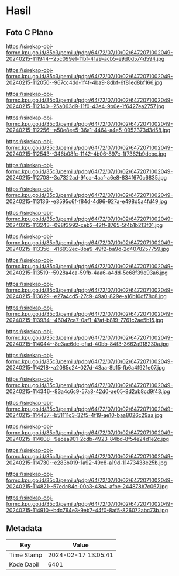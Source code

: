 # Hasil

## Foto C Plano

https://sirekap-obj-formc.kpu.go.id/35c3/pemilu/pdpr/64/72/07/10/02/6472071002049-20240215-111944--25c099e1-f1bf-41a9-acb5-e9d0d574d594.jpg

https://sirekap-obj-formc.kpu.go.id/35c3/pemilu/pdpr/64/72/07/10/02/6472071002049-20240215-112050--967cc4dd-1f4f-4ba9-8dbf-6f81ed8bf166.jpg

https://sirekap-obj-formc.kpu.go.id/35c3/pemilu/pdpr/64/72/07/10/02/6472071002049-20240215-112140--25a063d9-11f0-43e4-9b0e-1f6427ea2757.jpg

https://sirekap-obj-formc.kpu.go.id/35c3/pemilu/pdpr/64/72/07/10/02/6472071002049-20240215-112256--a50e8ee5-36a1-4464-a4e5-0952373d3d58.jpg

https://sirekap-obj-formc.kpu.go.id/35c3/pemilu/pdpr/64/72/07/10/02/6472071002049-20240215-112543--346b08fc-1142-4b06-897c-1f7362b9dcbc.jpg

https://sirekap-obj-formc.kpu.go.id/35c3/pemilu/pdpr/64/72/07/10/02/6472071002049-20240215-112708--3c7322ad-91ca-4aaf-a6e8-834f670c6835.jpg

https://sirekap-obj-formc.kpu.go.id/35c3/pemilu/pdpr/64/72/07/10/02/6472071002049-20240215-113136--e3595c6f-f84d-4d96-927a-e498d5a4fd49.jpg

https://sirekap-obj-formc.kpu.go.id/35c3/pemilu/pdpr/64/72/07/10/02/6472071002049-20240215-113243--098f3992-ceb2-42ff-8765-5f4b1b213f01.jpg

https://sirekap-obj-formc.kpu.go.id/35c3/pemilu/pdpr/64/72/07/10/02/6472071002049-20240215-113356--416932ec-8ba9-49f2-ba9d-2d4078257759.jpg

https://sirekap-obj-formc.kpu.go.id/35c3/pemilu/pdpr/64/72/07/10/02/6472071002049-20240215-113519--5928a4ca-59fb-4aa6-a4dd-5e68f39e93a6.jpg

https://sirekap-obj-formc.kpu.go.id/35c3/pemilu/pdpr/64/72/07/10/02/6472071002049-20240215-113629--e27a4cd5-27c9-49a0-829e-a16b10df78c8.jpg

https://sirekap-obj-formc.kpu.go.id/35c3/pemilu/pdpr/64/72/07/10/02/6472071002049-20240215-113934--46047ca7-0af1-47af-b819-7761c2ae5b15.jpg

https://sirekap-obj-formc.kpu.go.id/35c3/pemilu/pdpr/64/72/07/10/02/6472071002049-20240215-114044--8e3ae6de-efad-40bb-84f3-3662a918230a.jpg

https://sirekap-obj-formc.kpu.go.id/35c3/pemilu/pdpr/64/72/07/10/02/6472071002049-20240215-114218--a2085c24-027d-43aa-8b15-fb6a4f921e07.jpg

https://sirekap-obj-formc.kpu.go.id/35c3/pemilu/pdpr/64/72/07/10/02/6472071002049-20240215-114346--83a4c6c9-57a8-42d0-ae05-8d2ab8cd9f43.jpg

https://sirekap-obj-formc.kpu.go.id/35c3/pemilu/pdpr/64/72/07/10/02/6472071002049-20240215-114437--b51111c3-32f5-4f19-ae10-baa8026c29aa.jpg

https://sirekap-obj-formc.kpu.go.id/35c3/pemilu/pdpr/64/72/07/10/02/6472071002049-20240215-114608--9ecea901-2cdb-4923-84bd-8f54e24d1e2c.jpg

https://sirekap-obj-formc.kpu.go.id/35c3/pemilu/pdpr/64/72/07/10/02/6472071002049-20240215-114730--e283b019-1a92-49c8-a19d-11473438e25b.jpg

https://sirekap-obj-formc.kpu.go.id/35c3/pemilu/pdpr/64/72/07/10/02/6472071002049-20240215-114821--57edc84c-00a3-43a4-afbe-244878b7c067.jpg

https://sirekap-obj-formc.kpu.go.id/35c3/pemilu/pdpr/64/72/07/10/02/6472071002049-20240215-114910--bdc764e3-9eb7-44f0-8af5-826072abc73b.jpg


## Metadata

| Key        | Value               |
| ---------- | ------------------- |
| Time Stamp | 2024-02-17 13:05:41 |
| Kode Dapil | 6401                |



